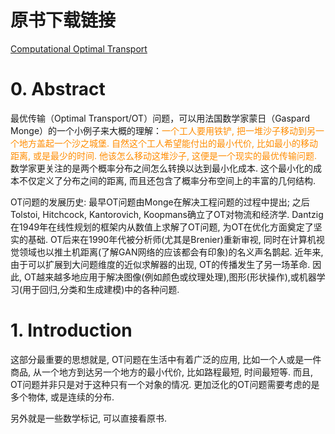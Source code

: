 # 原书下载链接
[Computational Optimal Transport](https://arxiv.org/abs/1803.00567)

# 0. Abstract
最优传输（Optimal Transport/OT）问题，可以用法国数学家蒙日（Gaspard Monge）的一个小例子来大概的理解：<font color=DarkOrange>一个工人要用铁铲, 把一堆沙子移动到另一个地方盖起一个沙之城堡. 自然这个工人希望能付出的最小代价, 比如最小的移动距离, 或是最少的时间. 他该怎么移动这堆沙子, 这便是一个现实的最优传输问题. </font> 数学家更关注的是两个概率分布之间怎么转换以达到最小化成本. 这个最小化的成本不仅定义了分布之间的距离, 而且还包含了概率分布空间上的丰富的几何结构.  

OT问题的发展历史: 最早OT问题由Monge在解决工程问题的过程中提出; 之后Tolstoi, Hitchcock, Kantorovich, Koopmans确立了OT对物流和经济学. Dantzig在1949年在线性规划的框架内从数值上求解了OT问题, 为OT在优化方面奠定了坚实的基础. OT后来在1990年代被分析师(尤其是Brenier)重新审视, 同时在计算机视觉领域也以推土机距离(了解GAN网络的应该都会有印象)的名义声名鹊起. 近年来, 由于可以扩展到大问题维度的近似求解器的出现, OT的传播发生了另一场革命. 因此, OT越来越多地应用于解决图像(例如颜色或纹理处理),图形(形状操作),或机器学习(用于回归,分类和生成建模)中的各种问题.  

# 1. Introduction
这部分最重要的思想就是, OT问题在生活中有着广泛的应用, 比如一个人或是一件商品, 从一个地方到达另一个地方的最小代价, 比如路程最短, 时间最短等. 而且, OT问题并非只是对于这种只有一个对象的情况. 更加泛化的OT问题需要考虑的是多个物体, 或是连续的分布.  

另外就是一些数学标记, 可以直接看原书.  
